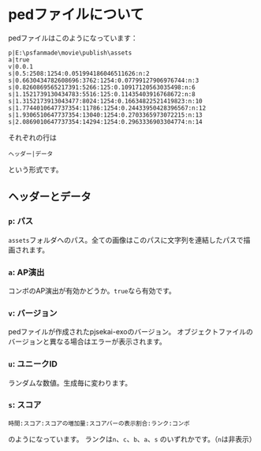 # pedファイルについて

pedファイルはこのようになっています：
```
p|E:\psfanmade\movie\publish\assets
a|true
v|0.0.1
s|0.5:2508:1254:0.051994186046511626:n:2
s|0.6630434782608696:3762:1254:0.07799127906976744:n:3
s|0.8260869565217391:5266:125:0.10917120563035498:n:6
s|1.1521739130434783:5516:125:0.11435403916768672:n:8
s|1.3152173913043477:8024:1254:0.16634822521419823:n:10
s|1.7744010647737354:11786:1254:0.24433950428396567:n:12
s|1.9306510647737354:13040:1254:0.2703365973072215:n:13
s|2.0869010647737354:14294:1254:0.2963336903304774:n:14
```

それぞれの行は
```
ヘッダー|データ
```
という形式です。

## ヘッダーとデータ

### `p`: パス

`assets`フォルダへのパス。全ての画像はこのパスに文字列を連結したパスで描画されます。

### `a`: AP演出

コンボのAP演出が有効かどうか。`true`なら有効です。

### `v`: バージョン

pedファイルが作成されたpjsekai-exoのバージョン。
オブジェクトファイルのバージョンと異なる場合はエラーが表示されます。

### `u`: ユニークID

ランダムな数値。生成毎に変わります。

### `s`: スコア

```
時間:スコア:スコアの増加量:スコアバーの表示割合:ランク:コンボ
```
のようになっています。
ランクは`n`、`c`、`b`、`a`、`s` のいずれかです。（`n`は非表示）
